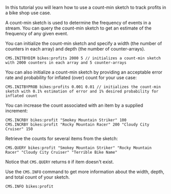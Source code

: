In this tutorial you will learn how to use a count-min sketch to track profits in a bike shop use case.

A count-min sketch is used to determine the frequency of events in a stream. You can query the count-min sketch to get an estimate of the frequency of any given event.

You can initialize the count-min sketch and specify a width (the number of counters in each array) and depth (the number of counter-arrays).

```redis Initialize a sketch with dimensions
CMS.INITBYDIM bikes:profits 2000 5 // initializes a count-min sketch with 2000 counters in each array and 5 counter-arrays

```

You can also initialize a count-min sketch by providing an acceptable error rate and probability for inflated (over) count for your use case:


```redis Initialize a sketch with tolerances
CMS.INITBYPROB bikes:profits 0.001 0.01 // initializes the count-min sketch with 0.1% estimation of error and 1% desired probability for inflated count
```

You can increase the count associated with an item by a supplied increment:

```redis Update
CMS.INCRBY bikes:profit "Smokey Mountain Striker" 100
CMS.INCRBY bikes:profit "Rocky Mountain Racer" 200 "Cloudy City Cruiser" 150
```

Retrieve the counts for several items from the sketch:

```redis Return query
CMS.QUERY bikes:profit "Smokey Mountain Striker" "Rocky Mountain Racer" "Cloudy City Cruiser" "Terrible Bike Name"
```

Notice that `CMS.QUERY` returns `0` if item doesn't exist.

Use the `CMS.INFO` command to get more information about the width, depth, and total count of your sketch.

```redis Information About The Sketch
CMS.INFO bikes:profit
```
